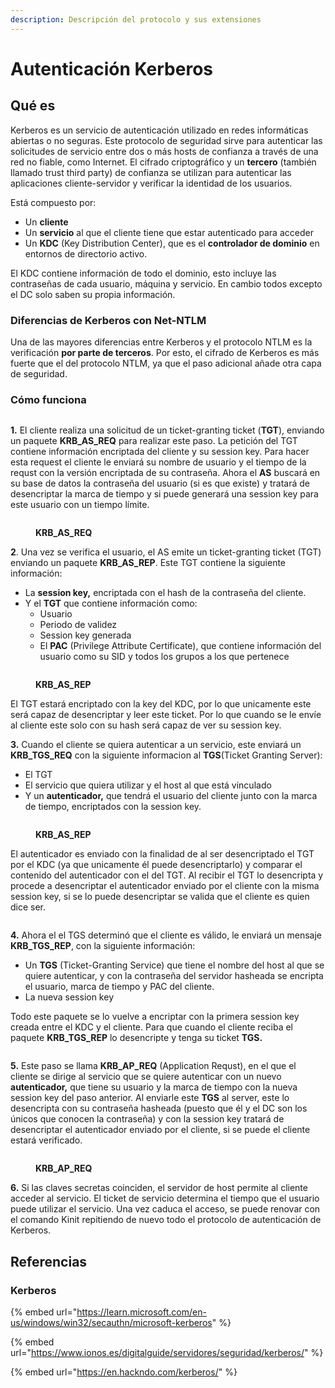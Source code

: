 ```yaml
---
description: Descripción del protocolo y sus extensiones
---
```


# Autenticación Kerberos

## Qué es

Kerberos es un servicio de autenticación utilizado en redes informáticas abiertas o no seguras. Este protocolo de seguridad sirve para autenticar las solicitudes de servicio entre dos o más hosts de confianza a través de una red no fiable, como Internet. El cifrado criptográfico y un **tercero** (también llamado trust third party) de confianza se utilizan para autenticar las aplicaciones cliente-servidor y verificar la identidad de los usuarios.

Está compuesto por:

* Un **cliente**
* Un **servicio** al que el cliente tiene que estar autenticado para acceder
* Un **KDC** (Key Distribution Center), que es el **controlador de dominio** en entornos de directorio activo.

El KDC contiene información de todo el dominio, esto incluye las contraseñas de cada usuario, máquina y servicio. En cambio todos excepto el DC solo saben su propia información.



### Diferencias de Kerberos con Net-NTLM

Una de las mayores diferencias entre Kerberos y el protocolo NTLM es la verificación **por parte de terceros**. Por esto, el cifrado de Kerberos es más fuerte que el del protocolo  NTLM, ya que el paso adicional añade otra capa de seguridad.



### Cómo funciona

<figure><img src="../../../.gitbook/assets/image (42).png" alt=""><figcaption></figcaption></figure>

**1.** El cliente realiza una solicitud de un ticket-granting ticket (**TGT**), enviando un paquete **KRB\_AS\_REQ** para realizar este paso. La petición del TGT contiene información encriptada del cliente y su session key. Para hacer esta request el cliente le enviará su nombre de usuario y el tiempo de la requst con la versión encriptada de su contraseña. Ahora el **AS** buscará en su base de datos la contraseña del usuario (si es que existe) y tratará de desencriptar la marca de tiempo y si puede generará una session key para este usuario con un tiempo límite.

<figure><img src="../../../.gitbook/assets/image (92).png" alt=""><figcaption><p><strong>KRB_AS_REQ</strong> </p></figcaption></figure>

**2**. Una vez se verifica el usuario, el AS emite un ticket-granting ticket (TGT) enviando un paquete **KRB\_AS\_REP**. Este TGT contiene la siguiente información:

* La **session key,** encriptada con el hash de la contraseña del cliente.
* Y el **TGT** que contiene información como:
  * Usuario
  * Periodo de validez
  * Session key generada
  * El **PAC** (Privilege Attribute Certificate), que contiene información del usuario como su SID y todos los grupos a los que pertenece

<figure><img src="../../../.gitbook/assets/image (30).png" alt=""><figcaption><p><strong>KRB_AS_REP</strong></p></figcaption></figure>

El TGT estará encriptado con la key del KDC, por lo que unicamente este será capaz de desencriptar y leer este ticket. Por lo que cuando se le envíe al cliente este solo con su hash será capaz de ver su session key.

**3.** Cuando el cliente se quiera autenticar a un servicio, este enviará un **KRB\_TGS\_REQ** con la siguiente informacion al **TGS**(Ticket Granting Server):

* El TGT
* El servicio que quiera utilizar y el host al que está vinculado
* Y un **autenticador,** que tendrá el usuario del cliente junto con la marca de tiempo, encriptados con la session key.

<figure><img src="../../../.gitbook/assets/image (19).png" alt=""><figcaption><p><strong>KRB_AS_REP</strong></p></figcaption></figure>

El autenticador es enviado con la finalidad de al ser desencriptado el TGT por el KDC (ya que unicamente él puede desencriptarlo) y comparar el contenido del autenticador con el del TGT. Al recibir el TGT lo desencripta y procede a desencriptar el autenticador enviado por el cliente con la misma session key, si se lo puede desencriptar se valida que el cliente es quien dice ser.

<figure><img src="../../../.gitbook/assets/image (86).png" alt=""><figcaption></figcaption></figure>

**4.** Ahora el el TGS determinó que el cliente es válido, le enviará un mensaje **KRB\_TGS\_REP**, con la siguiente información:

* Un **TGS** (Ticket-Granting Service) que tiene el nombre del host al que se quiere autenticar, y con la contraseña del servidor hasheada se encripta el usuario, marca de tiempo y PAC del cliente.
* La nueva session key

Todo este paquete se lo vuelve a encriptar con la primera session key creada entre el KDC y el cliente. Para que cuando el cliente reciba el paquete **KRB\_TGS\_REP** lo desencripte y tenga su ticket **TGS.**

<figure><img src="../../../.gitbook/assets/image (12) (1).png" alt=""><figcaption></figcaption></figure>

**5.** Este paso se llama **KRB\_AP\_REQ** (Application Requst), en el que el cliente se dirige al servicio que se quiere autenticar con un nuevo **autenticador,** que tiene su usuario y la marca de tiempo con la nueva session key del paso anterior. Al enviarle este **TGS** al server, este lo desencripta con su contraseña hasheada (puesto que él y el DC son los únicos que conocen la contraseña) y con la session key tratará de desencriptar el autenticador enviado por el cliente, si se puede el cliente estará verificado.&#x20;

<figure><img src="../../../.gitbook/assets/image (37).png" alt=""><figcaption><p><strong>KRB_AP_REQ</strong></p></figcaption></figure>

**6.** Si las claves secretas coinciden, el servidor de host permite al cliente acceder al servicio. El ticket de servicio determina el tiempo que el usuario puede utilizar el servicio. Una vez caduca el acceso, se puede renovar con el comando Kinit repitiendo de nuevo todo el protocolo de autenticación de Kerberos.



##

##







## Referencias

### Kerberos

{% embed url="https://learn.microsoft.com/en-us/windows/win32/secauthn/microsoft-kerberos" %}

{% embed url="https://www.ionos.es/digitalguide/servidores/seguridad/kerberos/" %}

{% embed url="https://en.hackndo.com/kerberos/" %}


